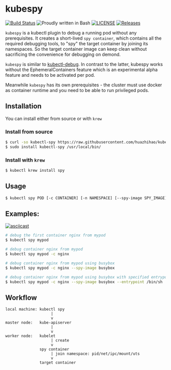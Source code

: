 # kubespy

[![Build Status](https://travis-ci.org/huazhihao/kubespy.svg?branch=master)](https://travis-ci.org/huazhihao/kubespy)
![Proudly written in Bash](https://img.shields.io/badge/written%20in-bash-ff69b4.svg)
[![LICENSE](https://img.shields.io/github/license/huazhihao/kubespy.svg)](https://github.com/huazhihao/kubespy/blob/master/LICENSE)
[![Releases](https://img.shields.io/github/v/release/huazhihao/kubespy.svg)](https://github.com/huazhihao/kubespy/releases)

`kubespy` is a kubectl plugin to debug a running pod without any prerequisites. It creates a short-lived `spy container`, which contains all the required debugging tools, to "spy" the target container by joining its namespaces. So the target container image can keep clean without sacrificing the convenience for debugging on demond.

`kubespy` is similar to [kubectl-debug](https://github.com/verb/kubectl-debug). In contrast to the latter, kubespy works without the EphemeralContainers feature which is an experimental alpha feature and needs to be activated per pod.

Meanwhile `kubespy` has its own prerequisites - the cluster must use docker as container runtime and you need to be able to run privileged pods.

## Installation

You can install either from source or with `krew`

### Install from source

```sh
$ curl -so kubectl-spy https://raw.githubusercontent.com/huazhihao/kubespy/master/kubespy
$ sudo install kubectl-spy /usr/local/bin/
```

### Install with `krew`

```sh
$ kubectl krew install spy
```

## Usage

```sh
$ kubectl spy POD [-c CONTAINER] [-n NAMESPACE] [--spy-image SPY_IMAGE]
```

## Examples:

[![asciicast](https://asciinema.org/a/290096.svg)](https://asciinema.org/a/290096)

```sh
# debug the first container nginx from mypod
$ kubectl spy mypod

# debug container nginx from mypod
$ kubectl spy mypod -c nginx

# debug container nginx from mypod using busybox
$ kubectl spy mypod -c nginx --spy-image busybox

# debug container nginx from mypod using busybox with specified entrypoint
$ kubectl spy mypod -c nginx --spy-image busybox --entrypoint /bin/sh
```

## Workflow

```
local machine: kubectl spy
                    |
                    v
master node:   kube-apiserver
                    |
                    v
worker node:   kubelet
                    | create
                    v
               spy container
                    | join namespace: pid/net/ipc/mount/uts
                    v
               target container
```
